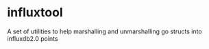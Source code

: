 # influxtool
A set of utilities to help marshalling and unmarshalling go structs into influxdb2.0 points
